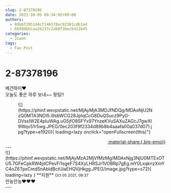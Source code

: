 ```yaml
---
slug: 2-87378196
date: 2021-10-05 09:34:02+09:00
authors:
  - 99b6f2951d4cf1465f8ec92381cdb1ed
  - 6599dbbcaa26237c2ab0f3becb421b45
categories:
  - Jiwon
tags:
  - Fan Post
---
```


# 2-87378196

<div class="post-container" markdown="1">
<div class="content-container md-sidebar__scrollwrap" markdown="1">

메건하이❤️<br>오늘도 좋은 하루 보내~~ 홧팅!!<br>
<figure markdown="1">
![](https://phinf.wevpstatic.net/MjAyMjA3MDJfNDQg/MDAxNjU2NzQ0MTA3NDI5.i9sbWCG28JpIqCcG8DuQSucz9PyG-DVssIW2E4pIuWAg.uG5jfO8SFYx97YnzeKVuSAXuZAGcJ7gwXI9Wqv51r5wg.JPEG/0ec203f9f2334d89b8b4aaafa00a037d071.jpg?type=e1920){ loading=lazy onclick="openFullscreen(this)"}
</figure>


</div>
</div>

<div style="text-align: right;" markdown="1">
<a href="https://weverse.io/fromis9/fanpost/2-87378196" style="text-align: right;">:material-share:{.big-emoji}</a>
</div>
---

<div class="comments-container md-sidebar__scrollwrap" markdown="1">
<div class="comment" markdown="1">
<div class='id-container' markdown="1">
![](https://phinf.wevpstatic.net/MjAyMzA2MjVfMzMg/MDAxNjg3NjU0MTExOTU5.7GFeCpkRW4jdCPevFi1sgeF7S4XyLHRSJr1VOBRp7gEg.mY0LxqknzXmYC4oZ6TpxCmdSnAbldBctUiaEHQVjHkgg.JPEG/image.jpg?type=s72){ loading=lazy }
**<span class="artist">지원</span>** <small>Oct 05 2021, 09:37</small><br>
</div>
<div class='comment-body' markdown="1">
안농안농❤️❤️❤️
</div>
</div>
</div>
---
